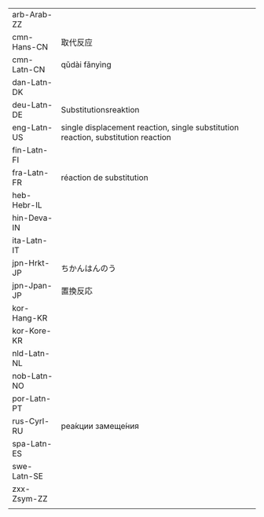 | | | |
|-|-|-|
| arb-Arab-ZZ |  |  |
| cmn-Hans-CN | 取代反应 |  |
| cmn-Latn-CN | qǔdài fǎnyìng |  |
| dan-Latn-DK |  |  |
| deu-Latn-DE | Substitutionsreaktion |  |
| eng-Latn-US | single displacement reaction, single substitution reaction, substitution reaction |  |
| fin-Latn-FI |  |  |
| fra-Latn-FR | réaction de substitution |  |
| heb-Hebr-IL |  |  |
| hin-Deva-IN |  |  |
| ita-Latn-IT |  |  |
| jpn-Hrkt-JP | ちかんはんのう |  |
| jpn-Jpan-JP | 置換反応 |  |
| kor-Hang-KR |  |  |
| kor-Kore-KR |  |  |
| nld-Latn-NL |  |  |
| nob-Latn-NO |  |  |
| por-Latn-PT |  |  |
| rus-Cyrl-RU | реа́кции замеще́ния |  |
| spa-Latn-ES |  |  |
| swe-Latn-SE |  |  |
| zxx-Zsym-ZZ |  |  |
|  |  |  |